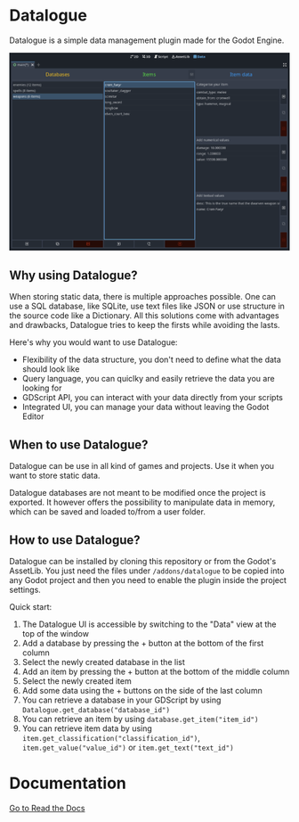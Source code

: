 # Datalogue
Datalogue is a simple data management plugin made for the Godot Engine.

![Main UI](/screenshots/main_ui.png)

## Why using Datalogue?
When storing static data, there is multiple approaches possible. One can use a SQL database, like SQLite, use text files like JSON or use structure in the source code like a Dictionary.
All this solutions come with advantages and drawbacks, Datalogue tries to keep the firsts while avoiding the lasts.

Here's why you would want to use Datalogue:
  - Flexibility of the data structure, you don't need to define what the data should look like
  - Query language, you can quiclky and easily retrieve the data you are looking for
  - GDScript API, you can interact with your data directly from your scripts
  - Integrated UI, you can manage your data without leaving the Godot Editor


## When to use Datalogue?
Datalogue can be use in all kind of games and projects. Use it when you want to store static data.

Datalogue databases are not meant to be modified once the project is exported. It however offers the possibility to manipulate data in memory, which can be saved and loaded to/from a user folder.


## How to use Datalogue?
Datalogue can be installed by cloning this repository or from the Godot's AssetLib. You just need the files under `/addons/datalogue` to be copied into any Godot project and then you need to enable the plugin inside the project settings.

Quick start:
  1. The Datalogue UI is accessible by switching to the "Data" view at the top of the window
  2. Add a database by pressing the + button at the bottom of the first column
  3. Select the newly created database in the list
  4. Add an item by pressing the + button at the bottom of the middle column
  5. Select the newly created item
  6. Add some data using the + buttons on the side of the last column
  7. You can retrieve a database in your GDScript by using `Datalogue.get_database("database_id")`
  8. You can retrieve an item by using `database.get_item("item_id")`
  9. You can retrieve item data by using `item.get_classification("classification_id")`, `item.get_value("value_id")` or `item.get_text("text_id")`


# Documentation
[Go to Read the Docs](https://datalogue.readthedocs.io/en/latest/)